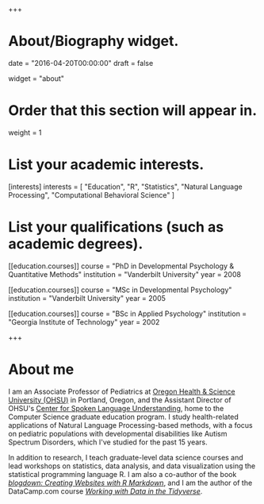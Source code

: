 +++
# About/Biography widget.

date = "2016-04-20T00:00:00"
draft = false

widget = "about"

# Order that this section will appear in.
weight = 1

# List your academic interests.
[interests]
  interests = [
    "Education",
    "R",
    "Statistics",
    "Natural Language Processing",
    "Computational Behavioral Science"
  ]

# List your qualifications (such as academic degrees).
[[education.courses]]
  course = "PhD in Developmental Psychology & Quantitative Methods"
  institution = "Vanderbilt University"
  year = 2008

[[education.courses]]
  course = "MSc in Developmental Psychology"
  institution = "Vanderbilt University"
  year = 2005

[[education.courses]]
  course = "BSc in Applied Psychology"
  institution = "Georgia Institute of Technology"
  year = 2002
 
+++

# About me

I am an Associate Professor of Pediatrics at <a href = "https://www.ohsu.edu">Oregon Health & Science University (OHSU)</a> in Portland, Oregon, and the Assistant Director of OHSU's <a href = "https://www.ohsu.edu/xd/research/centers-institutes/center-for-spoken-language-understanding/" target = "_blank">Center for Spoken Language Understanding</a>, home to the Computer Science graduate education program. I study health-related applications of Natural Language Processing-based methods, with a focus on pediatric populations with developmental disabilities like Autism Spectrum Disorders, which I've studied for the past 15 years.

In addition to research, I teach graduate-level data science courses and lead workshops on statistics, data analysis, and data visualization using the statistical programming language R. I am also a co-author of the book [*blogdown: Creating Websites with R Markdown*](https://bookdown.org/yihui/blogdown/), and I am the author of the DataCamp.com course [*Working with Data in the Tidyverse*](https://www.datacamp.com/courses/working-with-data-in-the-tidyverse). 

